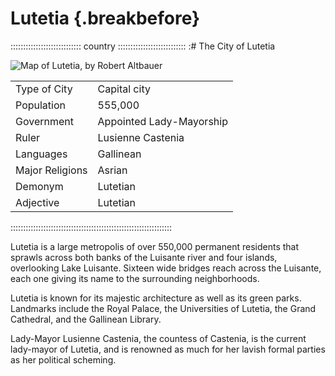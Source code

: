 # Lutetia                                         {.breakbefore}

:::::::::::::::::::::::::::: country :::::::::::::::::::::::::::
:# The City of Lutetia 

![Map of Lutetia, by Robert Altbauer](assets/Maps/Full/Lutetia-map.jpg "Map of Lutetia, by Robert Altbauer")

|                 |                                        |
| --------------- | -------------------------------------- |
| Type of City    | Capital city                           |
| Population      | 555,000                                |
| Government      | Appointed Lady-Mayorship               |
| Ruler           | Lusienne Castenia                      |
| Languages       | Gallinean                              |
| Major Religions | Asrian                                 |
| Demonym         | Lutetian                               |
| Adjective       | Lutetian                               |
::::::::::::::::::::::::::::::::::::::::::::::::::::::::::::::::

Lutetia is a large metropolis of over 550,000 permanent residents that
sprawls across both banks of the Luisante river and four islands,
overlooking Lake Luisante. Sixteen wide bridges reach across the
Luisante, each one giving its name to the surrounding neighborhoods.

Lutetia is known for its majestic architecture as well as its green 
parks. Landmarks include the Royal Palace, the Universities of Lutetia, 
the Grand Cathedral, and the Gallinean Library.

Lady-Mayor Lusienne Castenia, the countess of Castenia, is the current 
lady-mayor of Lutetia, and is renowned as much for her lavish formal 
parties as her political scheming.

